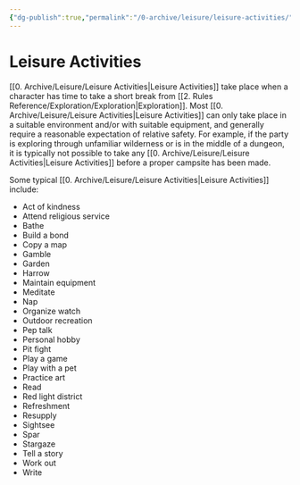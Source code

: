 ```yaml
---
{"dg-publish":true,"permalink":"/0-archive/leisure/leisure-activities/","noteIcon":""}
---
```


# Leisure Activities

[[0. Archive/Leisure/Leisure Activities\|Leisure Activities]] take place when a character has time to take a short break from [[2. Rules Reference/Exploration/Exploration\|Exploration]]. Most [[0. Archive/Leisure/Leisure Activities\|Leisure Activities]] can only take place in a suitable environment and/or with suitable equipment, and generally require a reasonable expectation of relative safety. For example, if the party is exploring through unfamiliar wilderness or is in the middle of a dungeon, it is typically not possible to take any [[0. Archive/Leisure/Leisure Activities\|Leisure Activities]] before a proper campsite has been made. 

Some typical [[0. Archive/Leisure/Leisure Activities\|Leisure Activities]] include:

- Act of kindness
- Attend religious service  
- Bathe  
- Build a bond 
- Copy a map  
- Gamble  
- Garden  
- Harrow  
- Maintain equipment 
- Meditate 
- Nap 
- Organize watch 
- Outdoor recreation 
- Pep talk 
- Personal hobby  
- Pit fight  
- Play a game  
- Play with a pet  
- Practice art  
- Read 
- Red light district  
- Refreshment  
- Resupply  
- Sightsee 
- Spar  
- Stargaze  
- Tell a story  
- Work out  
- Write 